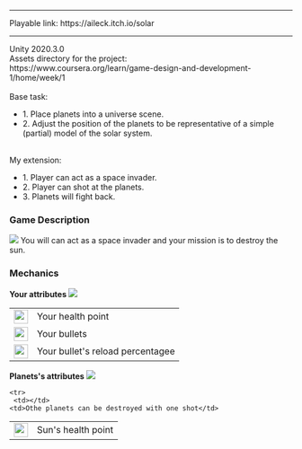 <hr>
Playable link: https://aileck.itch.io/solar
<hr>
Unity 2020.3.0 <br>
Assets directory for the project: <br>
https://www.coursera.org/learn/game-design-and-development-1/home/week/1<br>
<br>
Base task:
<ul>
<li>1. Place planets into a universe scene.</li>
<li>2. Adjust the position of the planets to be representative of a simple (partial) model of the solar system.</li>
</ul>
<br>
My extension:
<ul>
<li>1. Player can act as a space invader.</li>
<li>2. Player can shot at the planets.</li>
<li>3. Planets will fight back.</li>
</ul>

<h3>Game Description</h3>
<img src='https://user-images.githubusercontent.com/61742408/172733717-3af20b4f-f74a-473e-82ca-ec5cc5849675.png'>
You will can act as a space invader and your mission is to destroy the sun.

<h3>Mechanics</h3>
<b>Your attributes</b>
<img src='https://user-images.githubusercontent.com/61742408/172734151-4effb92c-eb5e-4c75-b49c-35042c6416bd.png'>
<table>
  <tr>
     <td><img src='https://user-images.githubusercontent.com/61742408/172734498-672e9562-1a86-4f1e-85f0-9256e42bb731.png' width="25" height="25"></td>
    <td>Your health point</td>
  </tr>
  
   <tr>
     <td><img src='https://user-images.githubusercontent.com/61742408/172734693-a84adafc-24e9-4896-8a7f-7b27c901cad5.png' width="25" height="25"></td>
     <td>Your bullets</td>
  </tr>
  
   <tr>
     <td><img src='https://user-images.githubusercontent.com/61742408/172734900-bafbb082-f1a6-491e-97ad-a88f4757950f.png' width="25" height="25"></td>
     <td>Your bullet's reload percentagee</td>
  </tr>
</table>

<b>Planets's attributes</b>
<img src='https://user-images.githubusercontent.com/61742408/172735106-fe65ac65-edfb-4b95-8fe0-9e0d5e1dd15a.png'>
<table>
  <tr>
     <td><img src='https://user-images.githubusercontent.com/61742408/172734498-672e9562-1a86-4f1e-85f0-9256e42bb731.png' width="25" height="25"></td>
    <td>Sun's health point</td>
  </tr>
  
    <tr>
     <td></td>
    <td>Othe planets can be destroyed with one shot</td>
  </tr>
</table>


